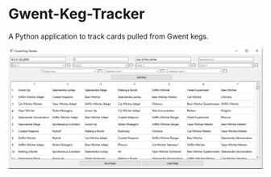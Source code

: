 # Gwent-Keg-Tracker
A Python application to track cards pulled from Gwent kegs.


![User interface](images/UI.png)
